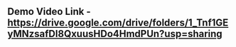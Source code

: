## Demo Video Link - https://drive.google.com/drive/folders/1_Tnf1GEyMNzsafDl8QxuusHDo4HmdPUn?usp=sharing